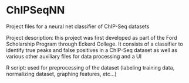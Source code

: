 # ChIPSeqNN
Project files for a neural net classifier of ChIP-Seq datasets

Project description: this project was first developed as part of the Ford Scholarship Program through Eckerd College. It consists of a classifier to identify true peaks and false positives in a ChIP-Seq dataset as well as various other auxiliary files for data processing and a UI

R script: used for preprocessing of the dataset (labeling training data, normalizing dataset, graphing features, etc...)
